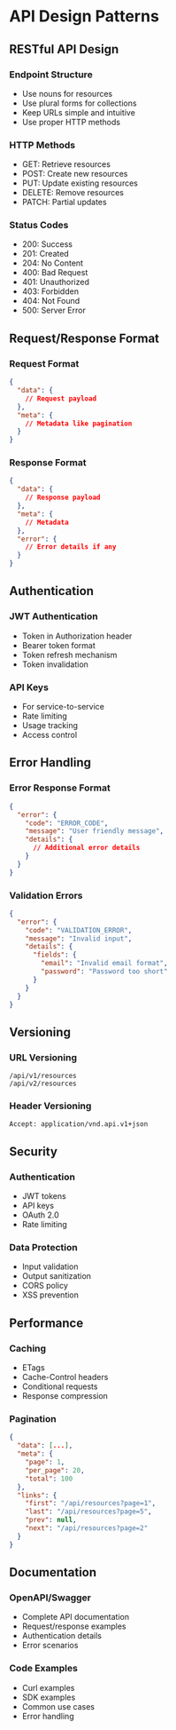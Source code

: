 # API Design Patterns

## RESTful API Design

### Endpoint Structure

- Use nouns for resources
- Use plural forms for collections
- Keep URLs simple and intuitive
- Use proper HTTP methods

### HTTP Methods

- GET: Retrieve resources
- POST: Create new resources
- PUT: Update existing resources
- DELETE: Remove resources
- PATCH: Partial updates

### Status Codes

- 200: Success
- 201: Created
- 204: No Content
- 400: Bad Request
- 401: Unauthorized
- 403: Forbidden
- 404: Not Found
- 500: Server Error

## Request/Response Format

### Request Format

```json
{
  "data": {
    // Request payload
  },
  "meta": {
    // Metadata like pagination
  }
}
```

### Response Format

```json
{
  "data": {
    // Response payload
  },
  "meta": {
    // Metadata
  },
  "error": {
    // Error details if any
  }
}
```

## Authentication

### JWT Authentication

- Token in Authorization header
- Bearer token format
- Token refresh mechanism
- Token invalidation

### API Keys

- For service-to-service
- Rate limiting
- Usage tracking
- Access control

## Error Handling

### Error Response Format

```json
{
  "error": {
    "code": "ERROR_CODE",
    "message": "User friendly message",
    "details": {
      // Additional error details
    }
  }
}
```

### Validation Errors

```json
{
  "error": {
    "code": "VALIDATION_ERROR",
    "message": "Invalid input",
    "details": {
      "fields": {
        "email": "Invalid email format",
        "password": "Password too short"
      }
    }
  }
}
```

## Versioning

### URL Versioning

```
/api/v1/resources
/api/v2/resources
```

### Header Versioning

```
Accept: application/vnd.api.v1+json
```

## Security

### Authentication

- JWT tokens
- API keys
- OAuth 2.0
- Rate limiting

### Data Protection

- Input validation
- Output sanitization
- CORS policy
- XSS prevention

## Performance

### Caching

- ETags
- Cache-Control headers
- Conditional requests
- Response compression

### Pagination

```json
{
  "data": [...],
  "meta": {
    "page": 1,
    "per_page": 20,
    "total": 100
  },
  "links": {
    "first": "/api/resources?page=1",
    "last": "/api/resources?page=5",
    "prev": null,
    "next": "/api/resources?page=2"
  }
}
```

## Documentation

### OpenAPI/Swagger

- Complete API documentation
- Request/response examples
- Authentication details
- Error scenarios

### Code Examples

- Curl examples
- SDK examples
- Common use cases
- Error handling
